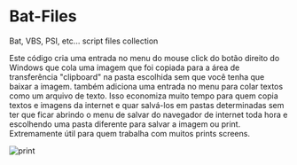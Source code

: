 # Bat-Files
Bat, VBS, PSI, etc... script files collection

Este código cria uma entrada no menu do mouse click do botão direito do Windows que cola uma imagem que foi copiada para a área de transferência "clipboard" na pasta escolhida sem que você tenha que baixar a imagem. também adiciona uma entrada no menu para colar textos como um arquivo de texto. Isso economiza muito tempo para quem copia textos e imagens da internet e quar salvá-los em pastas determinadas sem ter que ficar abrindo o menu de salvar do navegador de internet toda hora e escolhendo uma pasta diferente para salvar a imagem ou print. Extremamente útil para quem trabalha com muitos prints screens.

![print](https://github.com/alexliradesign/Bat-Files/assets/5307314/a0fbe23d-4352-4ef6-b3d5-33402a1871c4)
